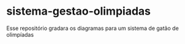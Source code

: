 # sistema-gestao-olimpiadas
Esse repositório gradara os diagramas para um sistema de gatão de olimpíadas 
